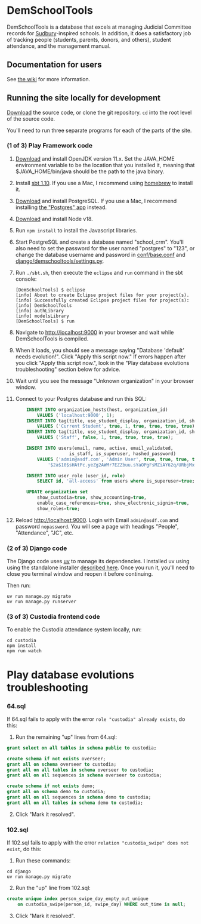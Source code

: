 # DemSchoolTools

DemSchoolTools is a database that excels at managing Judicial Committee records
for [Sudbury](https://en.wikipedia.org/wiki/Sudbury_school)-inspired schools.
In addition, it does a satisfactory job of tracking people (students, parents,
donors, and others), student attendance, and the management manual.

## Documentation for users

See [the wiki](https://github.com/schmave/demschooltools/wiki/) for more information.

## Running the site locally for development

[Download](https://github.com/schmave/demschooltools/archive/master.zip) the source code, or clone the git repository. `cd` into the root level of the source code.

You'll need to run three separate programs for each of the parts of the site.

### (1 of 3) Play Framework code

1.  [Download](https://openjdk.org/) and install OpenJDK version 11.x. Set the JAVA_HOME environment variable to be the location that you installed it, meaning that $JAVA_HOME/bin/java should be the path to the java binary.

1.  Install [sbt 1.10](https://www.scala-sbt.org/download/). If you use a Mac, I recommend using [homebrew](https://brew.sh/) to install it.

1.  [Download](http://www.postgresql.org/download/) and install PostgreSQL. If you use a Mac, I recommend installing [the "Postgres" app](https://postgresapp.com/) instead.

1.  [Download](https://nodejs.org/en/download/releases/) and install Node v18.

1.  Run `npm install` to install the Javascript libraries.

1.  Start PostgreSQL and create a database named "school_crm". You'll also need to set the password for the user named "postgres" to "123", or change the database username and password in [conf/base.conf](conf/base.conf) and [django/demschooltools/settings.py](django/demschooltools/settings.py).

1.  Run `./sbt.sh`, then execute the `eclipse` and `run` command in the sbt console:

        [DemSchoolTools] $ eclipse
        [info] About to create Eclipse project files for your project(s).
        [info] Successfully created Eclipse project files for project(s):
        [info] DemSchoolTools
        [info] authLibrary
        [info] modelsLibrary
        [DemSchoolTools] $ run

1.  Navigate to [http://localhost:9000](http://localhost:9000) in your browser
    and wait while DemSchoolTools is compiled.

1.  When it loads, you should see a message saying
    "Database 'default' needs evolution!". Click "Apply this script now." If errors happen after you click "Apply this script now.", look in the "Play database evolutions troubleshooting" section below for advice.

1.  Wait until you see the message "Unknown organization" in your browser window.

1.  Connect to your Postgres database and run this SQL:

    ```sql
        INSERT INTO organization_hosts(host, organization_id)
            VALUES ('localhost:9000', 1);
        INSERT INTO tag(title, use_student_display, organization_id, show_in_jc, show_in_attendance, show_in_account_balances, show_in_roles)
            VALUES ('Current Student', true, 1, true, true, true, true);
        INSERT INTO tag(title, use_student_display, organization_id, show_in_jc, show_in_attendance, show_in_account_balances, show_in_roles)
            VALUES ('Staff', false, 1, true, true, true, true);

        INSERT INTO users(email, name, active, email_validated,
                        is_staff, is_superuser, hashed_password)
            VALUES ('admin@asdf.com', 'Admin User', true, true, true, true,
                '$2a$10$sHAtPc.yeZg2AWMr7EZZbuu.sYaOPgFsMZiAY62q/URbjMxU3jB.q');

        INSERT INTO user_role (user_id, role)
            SELECT id, 'all-access' from users where is_superuser=true;

        UPDATE organization set
            show_custodia=true, show_accounting=true,
            enable_case_references=true, show_electronic_signin=true,
            show_roles=true;
    ```

1.  Reload [http://localhost:9000](http://localhost:9000). Login with Email `admin@asdf.com` and password `nopassword`. You will see
    a page with headings "People", "Attendance", "JC", etc.

### (2 of 3) Django code

The Django code uses [uv](https://docs.astral.sh/uv/) to manage its dependencies. I installed uv using using the standalone installer [described here](https://docs.astral.sh/uv/getting-started/installation/#standalone-installer). Once you run it, you'll need to close you terminal window and reopen it before continuing.

Then run:

    uv run manage.py migrate
    uv run manage.py runserver

### (3 of 3) Custodia frontend code

To enable the Custodia attendance system locally, run:

    cd custodia
    npm install
    npm run watch

# Play database evolutions troubleshooting

### 64.sql

If 64.sql fails to apply with the error `role "custodia" already exists`,
do this:

1. Run the remaining "up" lines from 64.sql:

```sql
grant select on all tables in schema public to custodia;

create schema if not exists overseer;
grant all on schema overseer to custodia;
grant all on all tables in schema overseer to custodia;
grant all on all sequences in schema overseer to custodia;

create schema if not exists demo;
grant all on schema demo to custodia;
grant all on all sequences in schema demo to custodia;
grant all on all tables in schema demo to custodia;
```

2. Click "Mark it resolved".

### 102.sql

If 102.sql fails to apply with the error `relation "custodia_swipe" does not exist`, do this:

1. Run these commands:

```
cd django
uv run manage.py migrate
```

2. Run the "up" line from 102.sql:

```sql
create unique index person_swipe_day_empty_out_unique
    on custodia_swipe(person_id, swipe_day) WHERE out_time is null;
```

3. Click "Mark it resolved".
